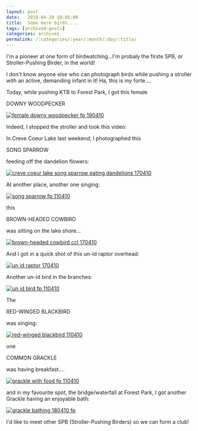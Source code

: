 ```yaml
---
layout: post
date:	2010-04-20 10:05:00
title:  Some more birds....
tags: [archived-posts]
categories: archives
permalink: /:categories/:year/:month/:day/:title/
---
```

I'm a pioneer at one form of birdwatching...I'm probaly the firste SPB, or Stroller-Pushing Birder, in the world!

 I don't know anyone else who can photograph birds while pushing a stroller with an active, demanding infant in it! Ha, this is my forte....

Today, while pushing KTB to Forest Park, I got this female

DOWNY WOODPECKER


<a href="http://s967.photobucket.com/albums/ae160/pedoral/?action=view&amp;current=IMG_3749.jpg" target="_blank"><img src="http://i967.photobucket.com/albums/ae160/pedoral/IMG_3749.jpg" border="0" alt="female downy woodpecker fp 190410"></a>

Indeed, I stopped the stroller and took this video:

<lj-embed id="278"/>

<lj-cut text="more common birds">


In Creve Coeur Lake last weekend, I photographed this 

SONG SPARROW

feeding off the dandelion flowers:

<a href="http://s967.photobucket.com/albums/ae160/pedoral/?action=view&amp;current=IMG_3709.jpg" target="_blank"><img src="http://i967.photobucket.com/albums/ae160/pedoral/IMG_3709.jpg" border="0" alt="creve coeur lake song sparrow eating dandelions 170410"></a>

At another place, another one singing:

<a href="http://s967.photobucket.com/albums/ae160/pedoral/?action=view&amp;current=IMG_3598.jpg" target="_blank"><img src="http://i967.photobucket.com/albums/ae160/pedoral/IMG_3598.jpg" border="0" alt="song sparrow fp 110410"></a>


this

BROWN-HEADED COWBIRD

was sitting on the lake shore...

<a href="http://s967.photobucket.com/albums/ae160/pedoral/?action=view&amp;current=IMG_3696.jpg" target="_blank"><img src="http://i967.photobucket.com/albums/ae160/pedoral/IMG_3696.jpg" border="0" alt="brown-headed cowbird ccl 170410"></a>

And I got in a quick shot of this un-id raptor overhead:


<a href="http://s967.photobucket.com/albums/ae160/pedoral/?action=view&amp;current=IMG_3694.jpg" target="_blank"><img src="http://i967.photobucket.com/albums/ae160/pedoral/IMG_3694.jpg" border="0" alt="un id raptor 170410"></a>

Another un-id bird in the branches:

<a href="http://s967.photobucket.com/albums/ae160/pedoral/?action=view&amp;current=IMG_3606.jpg" target="_blank"><img src="http://i967.photobucket.com/albums/ae160/pedoral/IMG_3606.jpg" border="0" alt="un id bird fp 110410"></a>

The

RED-WINGED BLACKBIRD

was singing:

<a href="http://s967.photobucket.com/albums/ae160/pedoral/?action=view&amp;current=IMG_3600.jpg" target="_blank"><img src="http://i967.photobucket.com/albums/ae160/pedoral/IMG_3600.jpg" border="0" alt="red-winged blackbird 110410"></a>

one 

COMMON GRACKLE

was having breakfast....

<a href="http://s967.photobucket.com/albums/ae160/pedoral/?action=view&amp;current=IMG_3603.jpg" target="_blank"><img src="http://i967.photobucket.com/albums/ae160/pedoral/IMG_3603.jpg" border="0" alt="grackle with food fp 110410"></a>

</lj-cut>

and in my favourite spot, the bridge/waterfall at Forest Park, I got another Grackle having an enjoyable bath:

<a href="http://s967.photobucket.com/albums/ae160/pedoral/?action=view&amp;current=IMG_3735.jpg" target="_blank"><img src="http://i967.photobucket.com/albums/ae160/pedoral/IMG_3735.jpg" border="0" alt="grackle bathing 180410 fp"></a>

I'd like to meet other SPB (Stroller-Pushing Birders) so we can form a club!
